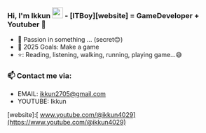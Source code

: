 ### Hi, I'm Ikkun <img src="https://media.giphy.com/media/hvRJCLFzcasrR4ia7z/giphy.gif" width="25px"> -  [ITBoy][website] = GameDeveloper + Youtuber 🌻  


- 🔭 Passion in something ... (secret😊)
- 💪 2025 Goals: Make a game
- ⭐: Reading, listening, walking, running, playing game...😅

### 📫 Contact me via:
- EMAIL: ikkun2705@gmail.com
- YOUTUBE: Ikkun

[website]:[ www.youtube.com/@ikkun4029](https://www.youtube.com/@ikkun4029)

